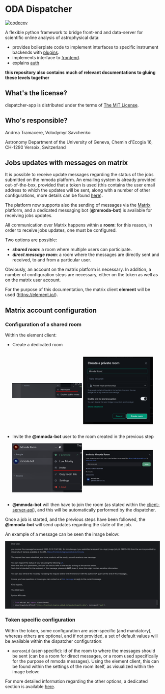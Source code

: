 ODA Dispatcher
==========================================

[![codecov](https://codecov.io/gh/oda-hub/dispatcher-app/branch/master/graph/badge.svg?token=9A4QWsQNOo)](https://codecov.io/gh/oda-hub/dispatcher-app)

A flexible python framework to bridge front-end and data-server for scientific online analysis of astrophysical data:

* provides boilerplate code to implement interfaces to specific instrument backends with [plugins](dispatcher-plugins).
* implements interface to [frontend](frontend).
* explains [auth](interfaces.md)

**this repository also contains much of relevant documentations to gluing these levels together**

What's the license?
-------------------

dispatcher-app is distributed under the terms of [The MIT License](LICENSE).

Who's responsible?
-------------------
Andrea Tramacere, Volodymyr Savchenko

Astronomy Department of the University of Geneva, Chemin d'Ecogia 16, CH-1290 Versoix, Switzerland


Jobs updates with messages on matrix
-----------------------------------------------

It is possible to receive update messages regarding the status of the jobs submitted on the mmoda platform. An emailing system is already provided out-of-the-box, provided that a token is used (this contains the user email address to which the updates will be sent, along with a number of other configurations, more details can be found [here](interfaces.md#user-tokens)).

The platform now supports also the sending of messages via the [Matrix](https://matrix.org/) platform, and a dedicated messaging bot (__@mmoda-bot__) is available for receiving jobs updates.

All communication over Matrix happens within a **room**: for this reason, in order to receive jobs updates, one must be configured.

Two options are possible:

* _**shared room**_: a room where multiple users can participate.  
* _**direct message room**_: a room where the messages are directly sent and received, to and from a particular user.

Obviously, an account on the matrix platform is necessary. In addition, a number of configuration steps are necessary, either on the token as well as on the matrix user account.

For the purpose of this documentation, the matrix client **element** will be used (https://element.io/).

Matrix account configuration
----------------------------

### Configuration of a shared room

Within the element client:
* Create a dedicated room 
<br/>
<div align="center">
<img align="center" src="readme_imgs/img.png" width ="45%">
<img align="center" src="readme_imgs/img_1.png"  width ="45%">
</div>
<br clear="left"/>

* Invite the __@mmoda-bot__ user to the room created in the previous step
<div align="center">
<img align="center" src="readme_imgs/img_2.png" width ="45%">
<img align="center" src="readme_imgs/img_3.png" width ="45%">
</div>
<br clear="left"/>

* __@mmoda-bot__ will then have to join the room (as stated within the [client-server-api](https://spec.matrix.org/latest/client-server-api/#room-membership)), and this will be automatically performed by the dispatcher.

Once a job is started, and the previous steps have been followed, the __@mmoda-bot__ will send updates regarding the state of the job.

An example of a message can be seen the image below:

![img.png](readme_imgs/img_matrix_msg_example.png)

### Token specific configuration

Within the token, some configuration are user-specific (and mandatory), whereas others are optional, and if not provided, a set of default values will be available within the dispatcher configuration:

* `mxroomid` (user-specific): id of the room to where the messages should be sent (can be a room for direct messages, or a room used specifically for the purpose of mmoda messages). Using the element client, this can be found within the settings of the room itself, as visualized within the image below:


For more detailed information regarding the other options, a dedicated section is available [here](interfaces.md#user-tokens).   


